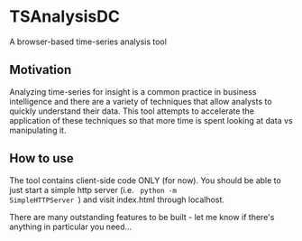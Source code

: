 # TSAnalysisDC
A browser-based time-series analysis tool

## Motivation
Analyzing time-series for insight is a common practice in business intelligence and there are a variety of techniques that allow analysts to quickly understand their data. This tool attempts to accelerate the application of these techniques so that more time is spent looking at data vs manipulating it.

## How to use
The tool contains client-side code ONLY (for now). You should be able to just start a simple http server (i.e. <code> python -m SimpleHTTPServer </code>) and visit index.html through localhost.

There are many outstanding features to be built - let me know if there's anything in particular you need...
